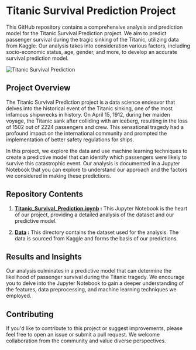# Titanic Survival Prediction Project

This GitHub repository contains a comprehensive analysis and prediction model for the Titanic Survival Prediction project. We aim to predict passenger survival during the tragic sinking of the Titanic, utilizing data from Kaggle. Our analysis takes into consideration various factors, including socio-economic status, age, gender, and more, to develop an accurate survival prediction model.



![Titanic Survival Prediction](https://upload.wikimedia.org/wikipedia/commons/7/76/Titanic_Portside_Diagram.jpg)



## Project Overview

The Titanic Survival Prediction project is a data science endeavor that delves into the historical event of the Titanic sinking, one of the most infamous shipwrecks in history. On April 15, 1912, during her maiden voyage, the Titanic sank after colliding with an iceberg, resulting in the loss of 1502 out of 2224 passengers and crew. This sensational tragedy had a profound impact on the international community and prompted the implementation of better safety regulations for ships.

In this project, we explore the data and use machine learning techniques to create a predictive model that can identify which passengers were likely to survive this catastrophic event. Our analysis is documented in a Jupyter Notebook that you can explore to understand our approach and the factors we considered in making these predictions.

## Repository Contents

1. **[Titanic_Survival_Prediction.ipynb](https://github.com/rtrchaitanya/Titanic-Survival-Prediction/blob/main/Titanic%20Survival%20Prediction.ipynb) :** This Jupyter Notebook is the heart of our project, providing a detailed analysis of the dataset and our predictive model.

2. **[Data](https://github.com/rtrchaitanya/Titanic-Survival-Prediction/blob/main/Titanic%20Tested%20Dataset.csv) :** This directory contains the dataset used for the analysis. The data is sourced from Kaggle and forms the basis of our predictions.

## Results and Insights

Our analysis culminates in a predictive model that can determine the likelihood of passenger survival during the Titanic tragedy. We encourage you to delve into the Jupyter Notebook to gain a deeper understanding of the features, data preprocessing, and machine learning techniques we employed.

## Contributing

If you'd like to contribute to this project or suggest improvements, please feel free to open an issue or submit a pull request. We welcome collaboration from the community and value diverse perspectives.
